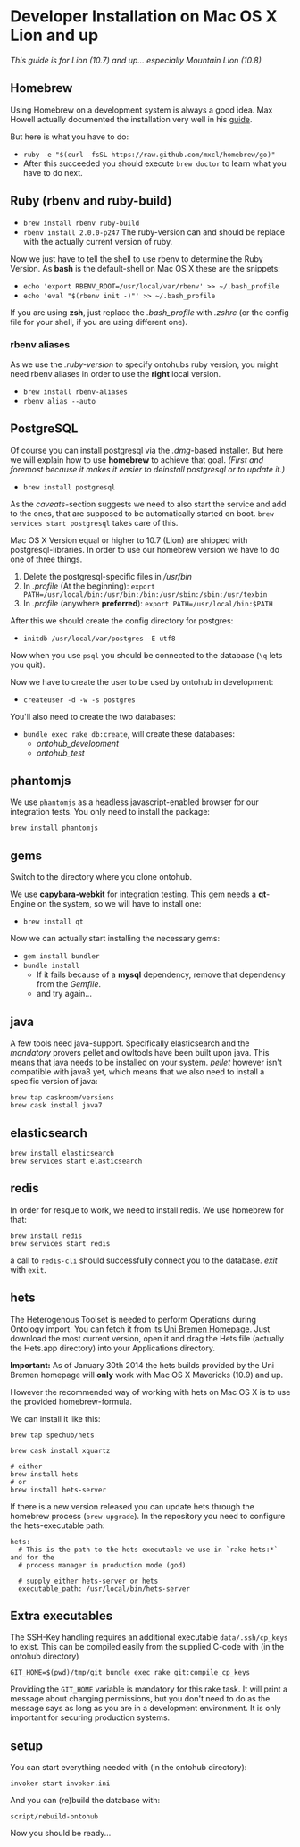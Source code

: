 # Developer Installation on Mac OS X Lion and up

*This guide is for Lion (10.7) and up... especially Mountain Lion (10.8)*

## Homebrew

Using Homebrew on a development system is always a good idea.
Max Howell actually documented the installation very well
in his [guide](http://mxcl.github.io/homebrew/).

But here is what you have to do:

- `ruby -e "$(curl -fsSL https://raw.github.com/mxcl/homebrew/go)"`
- After this succeeded you should execute `brew doctor` to learn
  what you have to do next.

## Ruby (rbenv and ruby-build)

- `brew install rbenv ruby-build`
- `rbenv install 2.0.0-p247`
  The ruby-version can and should be replace with
  the actually current version of ruby.

Now we just have to tell the shell to use rbenv
to determine the Ruby Version. As **bash** is the
default-shell on Mac OS X these are the snippets:

- `echo 'export RBENV_ROOT=/usr/local/var/rbenv' >> ~/.bash_profile`
- `echo 'eval "$(rbenv init -)"' >> ~/.bash_profile`

If you are using **zsh**, just replace the *.bash_profile* with
*.zshrc* (or the config file for your shell, if you are using
different one).

### rbenv aliases

As we use the *.ruby-version* to specify ontohubs ruby version,
you might need rbenv aliases in order to use the **right**
local version.

- `brew install rbenv-aliases`
- `rbenv alias --auto`

## PostgreSQL

Of course you can install postgresql via the *.dmg*-based installer.
But here we will explain how to use **homebrew** to achieve that goal.
*(First and foremost because it makes it easier to deinstall postgresql
or to update it.)*

- `brew install postgresql`

As the *caveats*-section suggests we need to also start the
service and add to the ones, that are supposed to be automatically
started on boot. `brew services start postgresql` takes care of this.

Mac OS X Version equal or higher to 10.7 (Lion) are shipped
with postgresql-libraries. In order to use our homebrew
version we have to do one of three things.

1. Delete the postgresql-specific files in */usr/bin*
2. In *.profile* (At the beginning): `export PATH=/usr/local/bin:/usr/bin:/bin:/usr/sbin:/sbin:/usr/texbin`
3. In *.profile* (anywhere **preferred**): `export PATH=/usr/local/bin:$PATH`

After this we should create the config directory for postgres:

- `initdb /usr/local/var/postgres -E utf8`

Now when you use `psql` you should be connected to the
database (`\q` lets you quit).

Now we have to create the user to be used by ontohub in development:

- `createuser -d -w -s postgres`

You'll also need to create the two databases:

- `bundle exec rake db:create`, will create these databases:
  - *ontohub_development*
  - *ontohub_test*

## phantomjs
We use `phantomjs` as a headless javascript-enabled browser for our integration
tests. You only need to install the package:
```
brew install phantomjs
```

## gems

Switch to the directory where you clone ontohub.

We use **capybara-webkit** for integration testing. This gem needs a **qt**-Engine
on the system, so we will have to install one:

- `brew install qt`

Now we can actually start installing the necessary gems:

- `gem install bundler`
- `bundle install`
  - If it fails because of a **mysql** dependency, remove that dependency from the *Gemfile*.
  - and try again...
  
## java

A few tools need java-support. Specifically elasticsearch and the *mandatory* provers
pellet and owltools have been built upon java. This means that java needs to be installed
on your system. *pellet* however isn't compatible with java8 yet, which means that we also
need to install a specific version of java:

```
brew tap caskroom/versions
brew cask install java7
```

## elasticsearch

```
brew install elasticsearch
brew services start elasticsearch
```

## redis

In order for resque to work, we need to install redis.
We use homebrew for that:

```
brew install redis
brew services start redis
```


a call to `redis-cli` should successfully connect you to the database.
*exit* with `exit`.

## hets

The Heterogenous Toolset is needed to perform Operations during Ontology import.
You can fetch it from its [Uni Bremen Homepage][hets_link]. Just download the
most current version, open it and drag the Hets file (actually the Hets.app
directory) into your Applications directory.

**Important:** As of January 30th 2014 the hets builds provided by the Uni Bremen homepage
will **only** work with Mac OS X Mavericks (10.9) and up.

However the recommended way of working with hets on Mac OS X is to use the
provided homebrew-formula.

We can install it like this:

```
brew tap spechub/hets

brew cask install xquartz

# either
brew install hets
# or
brew install hets-server
```

If there is a new version released you can update hets through the homebrew process (`brew upgrade`).
In the repository you need to configure the hets-executable path:

```
hets:
  # This is the path to the hets executable we use in `rake hets:*` and for the
  # process manager in production mode (god)

  # supply either hets-server or hets
  executable_path: /usr/local/bin/hets-server
```

## Extra executables

The SSH-Key handling requires an additional executable `data/.ssh/cp_keys` to exist.
This can be compiled easily from the supplied C-code with (in the ontohub directory)

    GIT_HOME=$(pwd)/tmp/git bundle exec rake git:compile_cp_keys

Providing the `GIT_HOME` variable is mandatory for this rake task.
It will print a message about changing permissions, but you don't need to do as the message says as long as you are in a development environment.
It is only important for securing production systems.

## setup

You can start everything needed with (in the ontohub directory):
```
invoker start invoker.ini
```
And you can (re)build the database with:
```
script/rebuild-ontohub
```

Now you should be ready...

[hets_link]: http://www.informatik.uni-bremen.de/agbkb/forschung/formal_methods/CoFI/hets/intel-mac/dmgs/
